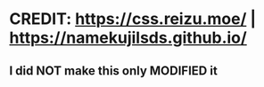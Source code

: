 


# CREDIT: https://css.reizu.moe/ | https://namekujilsds.github.io/


## I did NOT make this only MODIFIED it
